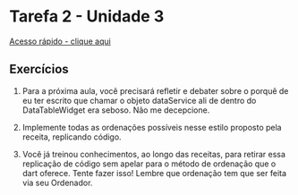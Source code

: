 # Tarefa 2 - Unidade 3

[Acesso rápido - clique aqui](https://zapp.run/edit/tarefa-2-z2qk066l3ql0?entry=lib%2Fmain.dart)

## Exercícios

1. Para a próxima aula, você precisará refletir e debater sobre o porquê de eu ter escrito que chamar o objeto dataService ali de dentro do DataTableWidget era seboso. Não me decepcione.

2. Implemente todas as ordenações possíveis nesse estilo proposto pela receita, replicando código.

3. Você já treinou conhecimentos, ao longo das receitas, para retirar essa replicação de código sem apelar para o método de ordenação que o dart oferece. Tente fazer isso! Lembre que ordenação tem que ser feita via seu Ordenador.